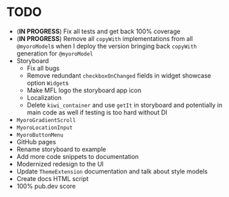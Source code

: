 # TODO

- (**IN PROGRESS**) Fix all tests and get back 100% coverage
- (**IN PROGRESS**) Remove all `copyWith` implementations from all `@myoroModel`s when I deploy the version bringing back `copyWith` generation for `@myoroModel`
- Storyboard
  - Fix all bugs
  - Remove redundant `checkboxOnChanged` fields in widget showcase option `Widget`s
  - Make MFL logo the storyboard app icon
  - Localization
  - Delete `kiwi_container` and use `getIt` in storyboard and potentially in main code as well if testing is too hard without DI
- `MyoroGradientScroll`
- `MyoroLocationInput`
- `MyoroButtonMenu`
- GitHub pages
- Rename storyboard to example
- Add more code snippets to documentation
- Modernized redesign to the UI
- Update `ThemeExtension` documentation and talk about style models
- Create docs HTML script
- 100% pub.dev score
